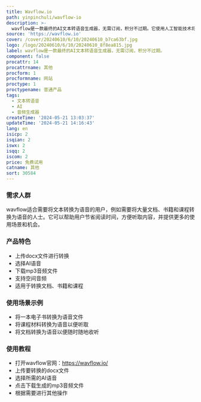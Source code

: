 ```yaml
---
title: Wavflow.io
path: yinpinchuli/wavflow-io
description: >-
  wavflow是一款最终的AI文本转语音生成器，无需订阅，积分不过期。它使用人工智能技术将文本转换为逼真的语音，适用于将文档、书籍和课程转换为语音。wavflow提供多种AI语音选择，具有快速、安全的内容处理和存储能力。它的优点是简单易用、效果逼真，并且价格合理。
source: 'https://wavflow.io'
cover: /cover/20240610/6/10/20240610_b7ca63bf.jpg
logo: /logo/20240610/6/10/20240610_8f8ea815.jpg
label: wavflow是一款最终的AI文本转语音生成器，无需订阅，积分不过期。
component: false
procattr: 14
procattrname: 其他
procform: 1
procformname: 网站
proctype: 1
proctypename: 普通产品
tags:
  - 文本转语音
  - AI
  - 音频生成器
createTime: '2024-05-21 13:03:37'
updateTime: '2024-05-21 14:16:43'
lang: en
isicp: 2
isqian: 2
iswx: 2
isqq: 2
iscom: 2
price: 免费试用
catname: 其他
sort: 30584
---
```




### 需求人群
wavflow适合需要将文本转换为语音的用户，例如需要将大量文档、书籍和课程转换为语音的人士。它可以帮助用户节省阅读时间，方便听取内容，并提供更多的使用场景和机会。

### 产品特色
* 上传docx文件进行转换
* 选择AI语音
* 下载mp3音频文件
* 支持空间音频
* 适用于转换文档、书籍和课程

### 使用场景示例
* 将一本电子书转换为语音文件
* 将课程材料转换为语音以便听取
* 将文档转换为语音以便随时随地收听

### 使用教程
* 打开wavflow官网：https://wavflow.io/
* 上传要转换的docx文件
* 选择所需的AI语音
* 点击下载生成的mp3音频文件
* 根据需要进行其他操作

  
